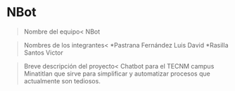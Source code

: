 # NBot
>Nombre del equipo<
NBot

>Nombres de los integrantes< 
*Pastrana Fernández Luis David
*Rasilla Santos Victor

>Breve descripción del proyecto<
Chatbot para el TECNM campus Minatitlan que sirve para simplificar y automatizar procesos que actualmente son tediosos.

